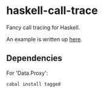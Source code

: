 haskell-call-trace
==================

Fancy call tracing for Haskell.

An example is written up [here](http://stackoverflow.com/a/20829134/470844).

Dependencies
------------

For 'Data.Proxy':

    cabal install tagged

